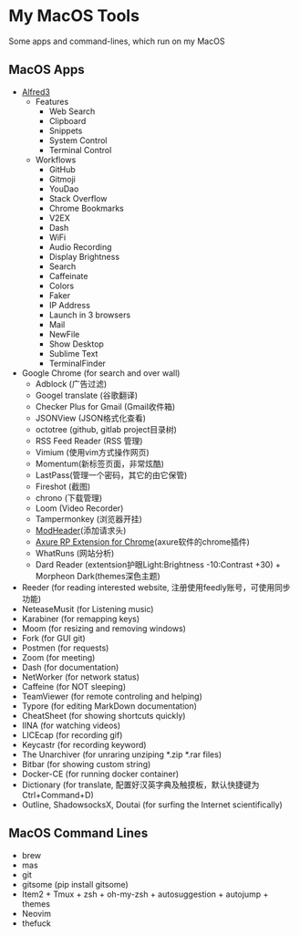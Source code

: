 # My MacOS Tools
Some apps and command-lines, which run on my MacOS

## MacOS Apps
- [Alfred3](https://github.com/hjtianvip/alfred3-workflows)
    - Features
        - Web Search
        - Clipboard
        - Snippets
        - System Control
        - Terminal Control
    - Workflows
        - GitHub
        - Gitmoji
        - YouDao
        - Stack Overflow
        - Chrome Bookmarks
        - V2EX
        - Dash
        - WiFi
        - Audio Recording
        - Display Brightness
        - Search
        - Caffeinate
        - Colors
        - Faker
        - IP Address
        - Launch in 3 browsers
        - Mail
        - NewFile
        - Show Desktop
        - Sublime Text
        - TerminalFinder
- Google Chrome (for search and over wall)
    - Adblock (广告过滤)
    - Googel translate (谷歌翻译)
    - Checker Plus for Gmail (Gmail收件箱)
    - JSONView (JSON格式化查看)
    - octotree (github, gitlab project目录树)
    - RSS Feed Reader (RSS 管理)
    - Vimium (使用vim方式操作网页)
    - Momentum(新标签页面，非常炫酷)
    - LastPass(管理一个密码，其它的由它保管)
    - Fireshot (截图)
    - chrono (下载管理)
    - Loom (Video Recorder)
    - Tampermonkey (浏览器开挂)
    - [ModHeader](https://chrome.google.com/webstore/detail/modheader/idgpnmonknjnojddfkpgkljpfnnfcklj)(添加请求头)
    - [Axure RP Extension for Chrome](https://chrome.google.com/webstore/detail/axure-rp-extension-for-ch/dogkpdfcklifaemcdfbildhcofnopogp)(axure软件的chrome插件)
    - WhatRuns (网站分析)
    - Dard Reader (extentsion护眼Light:Brightness -10:Contrast +30) + Morpheon Dark(themes深色主题)
- Reeder (for reading interested website, 注册使用feedly账号，可使用同步功能)
- NeteaseMusit (for Listening music)
- Karabiner (for remapping keys)
- Moom (for resizing and removing windows)
- Fork (for GUI git)
- Postmen (for requests)
- Zoom (for meeting)
- Dash (for documentation)
- NetWorker (for network status)
- Caffeine (for NOT sleeping)
- TeamViewer (for remote controling and helping)
- Typore (for editing MarkDown documentation)
- CheatSheet (for showing shortcuts quickly)
- IINA (for watching videos)
- LICEcap (for recording gif)
- Keycastr (for recording keyword)
- The Unarchiver (for unraring unziping \*.zip \*.rar files)
- Bitbar (for showing custom string) 
- Docker-CE (for running docker container)
- Dictionary (for translate, 配置好汉英字典及触摸板，默认快捷键为Ctrl+Command+D)
- Outline, ShadowsocksX, Doutai (for surfing the Internet scientifically)

## MacOS Command Lines
- brew
- mas
- git
- gitsome (pip install gitsome)
- Item2 + Tmux + zsh + oh-my-zsh + autosuggestion + autojump + themes
- Neovim
- thefuck
